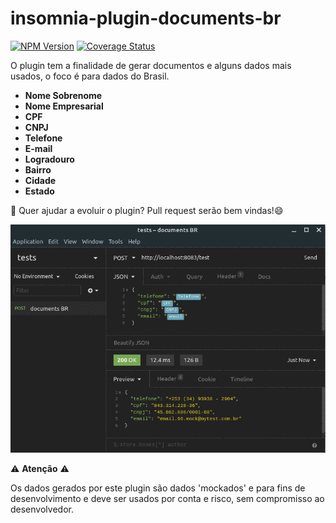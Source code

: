 # insomnia-plugin-documents-br
[![NPM Version][npm-image]][npm-url]
[![Coverage Status][coverage-image]][coverage-url]

O plugin tem a finalidade de gerar documentos e alguns dados mais usados, o foco é para dados do Brasil.

- **Nome Sobrenome**
- **Nome Empresarial**
- **CPF**
- **CNPJ**
- **Telefone**
- **E-mail**
- **Logradouro**
- **Bairro**
- **Cidade**
- **Estado**

🚀️ Quer ajudar a evoluir o plugin? Pull request serão bem vindas!😄

[![Video You tube demonstração](https://raw.githubusercontent.com/eltonsandre/insomnia-plugin-documents-br/master/preview.gif)](https://www.youtube.com/watch?v=fWlzqOl6PmM "Vídeo de demonstração")

⚠️ **Atenção** ⚠️

Os dados gerados por este plugin são dados 'mockados' e para fins de desenvolvimento e deve ser usados por conta e risco, sem compromisso ao desenvolvedor.


[npm-image]: https://img.shields.io/npm/v/insomnia-plugin-documents-br.svg?style=flat-square
[npm-url]: https://npmjs.org/package/insomnia-plugin-documents-br
[npm-downloads]: https://img.shields.io/npm/dm/insomnia-plugin-documents-br.svg?style=flat-square


[coverage-image]: https://coveralls.io/repos/github/eltonsandre/insomnia-plugin-documents-br/badge.svg?branch=master
[coverage-url]: https://coveralls.io/github/eltonsandre/insomnia-plugin-documents-br?branch=master

[travis-image]: https://img.shields.io/travis/eltonsandre/insomnia-plugin-documents-br/master.svg?style=flat-square
[travis-url]: https://travis-ci.org/dbader/eltonsandre/insomnia-plugin-documents-br